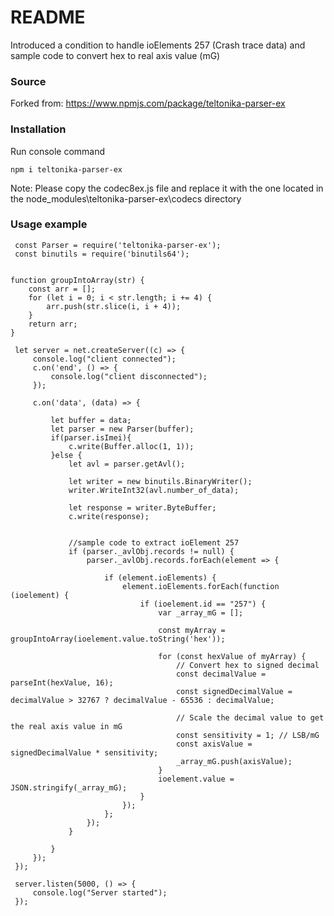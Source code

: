 # README

Introduced a condition to handle ioElements 257 (Crash trace data) and sample code to convert hex to real axis value (mG)

### Source

Forked from: https://www.npmjs.com/package/teltonika-parser-ex

### Installation

Run console command

`npm i teltonika-parser-ex`

Note: Please copy the codec8ex.js file and replace it with the one located in the node_modules\teltonika-parser-ex\codecs directory

### Usage example

```const net = require('net');
 const Parser = require('teltonika-parser-ex');
 const binutils = require('binutils64');


function groupIntoArray(str) {
    const arr = [];
    for (let i = 0; i < str.length; i += 4) {
        arr.push(str.slice(i, i + 4));
    }
    return arr;
}

 let server = net.createServer((c) => {
     console.log("client connected");
     c.on('end', () => {
         console.log("client disconnected");
     });

     c.on('data', (data) => {

         let buffer = data;
         let parser = new Parser(buffer);
         if(parser.isImei){
             c.write(Buffer.alloc(1, 1));
         }else {
             let avl = parser.getAvl();

             let writer = new binutils.BinaryWriter();
             writer.WriteInt32(avl.number_of_data);

             let response = writer.ByteBuffer;
             c.write(response);
             
             
             //sample code to extract ioElement 257
             if (parser._avlObj.records != null) {
                 parser._avlObj.records.forEach(element => {

                     if (element.ioElements) {
                         element.ioElements.forEach(function (ioelement) {
                             if (ioelement.id == "257") {
                                 var _array_mG = [];
                                 
                                 const myArray = groupIntoArray(ioelement.value.toString('hex'));

                                 for (const hexValue of myArray) {
                                     // Convert hex to signed decimal
                                     const decimalValue = parseInt(hexValue, 16);
                                     const signedDecimalValue = decimalValue > 32767 ? decimalValue - 65536 : decimalValue;

                                     // Scale the decimal value to get the real axis value in mG
                                     const sensitivity = 1; // LSB/mG
                                     const axisValue = signedDecimalValue * sensitivity;
                                     _array_mG.push(axisValue);
                                 }
                                 ioelement.value = JSON.stringify(_array_mG);
                             }
                         });
                     };
                 });
             }             
             
         }
     });
 });

 server.listen(5000, () => {
     console.log("Server started");
 });
```
